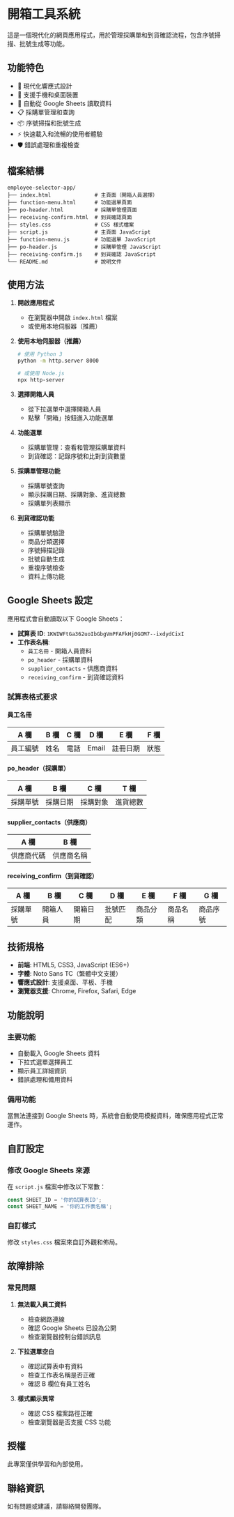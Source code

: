 # 開箱工具系統

這是一個現代化的網頁應用程式，用於管理採購單和到貨確認流程，包含序號掃描、批號生成等功能。

## 功能特色

- 🎨 現代化響應式設計
- 📱 支援手機和桌面裝置
- 🔄 自動從 Google Sheets 讀取資料
- 📋 採購單管理和查詢
- 📦 序號掃描和批號生成
- ⚡ 快速載入和流暢的使用者體驗
- 🛡️ 錯誤處理和重複檢查

## 檔案結構

```
employee-selector-app/
├── index.html              # 主頁面（開箱人員選擇）
├── function-menu.html      # 功能選單頁面
├── po-header.html          # 採購單管理頁面
├── receiving-confirm.html  # 到貨確認頁面
├── styles.css              # CSS 樣式檔案
├── script.js               # 主頁面 JavaScript
├── function-menu.js        # 功能選單 JavaScript
├── po-header.js            # 採購單管理 JavaScript
├── receiving-confirm.js    # 到貨確認 JavaScript
└── README.md               # 說明文件
```

## 使用方法

1. **開啟應用程式**
   - 在瀏覽器中開啟 `index.html` 檔案
   - 或使用本地伺服器（推薦）

2. **使用本地伺服器（推薦）**
   ```bash
   # 使用 Python 3
   python -m http.server 8000
   
   # 或使用 Node.js
   npx http-server
   ```

3. **選擇開箱人員**
   - 從下拉選單中選擇開箱人員
   - 點擊「開箱」按鈕進入功能選單

4. **功能選單**
   - 採購單管理：查看和管理採購單資料
   - 到貨確認：記錄序號和比對到貨數量

5. **採購單管理功能**
   - 採購單號查詢
   - 顯示採購日期、採購對象、進貨總數
   - 採購單列表顯示

6. **到貨確認功能**
   - 採購單號驗證
   - 商品分類選擇
   - 序號掃描記錄
   - 批號自動生成
   - 重複序號檢查
   - 資料上傳功能

## Google Sheets 設定

應用程式會自動讀取以下 Google Sheets：
- **試算表 ID**: `1KWIWFtGa362uoIbGbgVmPFAFkHj0GOM7--ixdydCixI`
- **工作表名稱**: 
  - `員工名冊` - 開箱人員資料
  - `po_header` - 採購單資料
  - `supplier_contacts` - 供應商資料
  - `receiving_confirm` - 到貨確認資料

### 試算表格式要求

#### 員工名冊
| A 欄 | B 欄 | C 欄 | D 欄 | E 欄 | F 欄 |
|------|------|------|------|------|------|
| 員工編號 | 姓名 | 電話 | Email | 註冊日期 | 狀態 |

#### po_header（採購單）
| A 欄 | B 欄 | C 欄 | T 欄 |
|------|------|------|------|
| 採購單號 | 採購日期 | 採購對象 | 進貨總數 |

#### supplier_contacts（供應商）
| A 欄 | B 欄 |
|------|------|
| 供應商代碼 | 供應商名稱 |

#### receiving_confirm（到貨確認）
| A 欄 | B 欄 | C 欄 | D 欄 | E 欄 | F 欄 | G 欄 |
|------|------|------|------|------|------|------|
| 採購單號 | 開箱人員 | 開箱日期 | 批號匹配 | 商品分類 | 商品名稱 | 商品序號 |

## 技術規格

- **前端**: HTML5, CSS3, JavaScript (ES6+)
- **字體**: Noto Sans TC（繁體中文支援）
- **響應式設計**: 支援桌面、平板、手機
- **瀏覽器支援**: Chrome, Firefox, Safari, Edge

## 功能說明

### 主要功能
- 自動載入 Google Sheets 資料
- 下拉式選單選擇員工
- 顯示員工詳細資訊
- 錯誤處理和備用資料

### 備用功能
當無法連接到 Google Sheets 時，系統會自動使用模擬資料，確保應用程式正常運作。

## 自訂設定

### 修改 Google Sheets 來源
在 `script.js` 檔案中修改以下常數：
```javascript
const SHEET_ID = '你的試算表ID';
const SHEET_NAME = '你的工作表名稱';
```

### 自訂樣式
修改 `styles.css` 檔案來自訂外觀和佈局。

## 故障排除

### 常見問題

1. **無法載入員工資料**
   - 檢查網路連線
   - 確認 Google Sheets 已設為公開
   - 檢查瀏覽器控制台錯誤訊息

2. **下拉選單空白**
   - 確認試算表中有資料
   - 檢查工作表名稱是否正確
   - 確認 B 欄位有員工姓名

3. **樣式顯示異常**
   - 確認 CSS 檔案路徑正確
   - 檢查瀏覽器是否支援 CSS 功能

## 授權

此專案僅供學習和內部使用。

## 聯絡資訊

如有問題或建議，請聯絡開發團隊。
